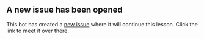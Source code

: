 ## A new issue has been opened

This bot has created a [new issue]({{issueUrl}}) where it will continue this lesson. Click the link to meet it over there.

